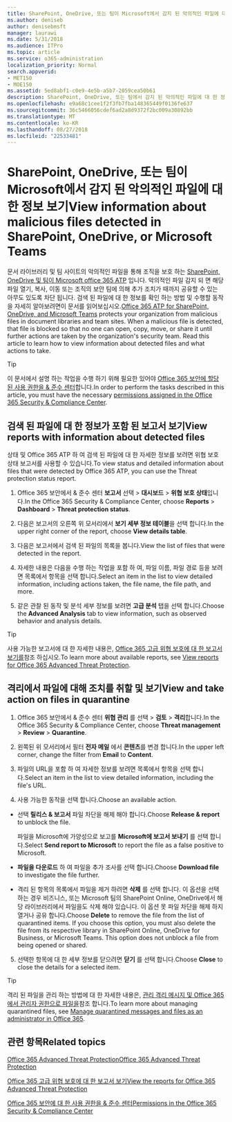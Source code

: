 ```yaml
---
title: SharePoint, OneDrive, 또는 팀이 Microsoft에서 감지 된 악의적인 파일에 대 한 정보 보기
ms.author: deniseb
author: denisebmsft
manager: laurawi
ms.date: 5/31/2018
ms.audience: ITPro
ms.topic: article
ms.service: o365-administration
localization_priority: Normal
search.appverid:
- MET150
- MOE150
ms.assetid: 5ed8abf1-c0e9-4e5b-a5b7-2059cea50b61
description: SharePoint, OneDrive, 또는 팀에서 감지 된 악의적인 파일에 대 한 정보를 보려면 이동할 위치를 하 고 해당 파일에서 작업을 수행 하는 방법에 알아봅니다.
ms.openlocfilehash: e9a68c1cee1f2f3fb7fba148365449f0136fe637
ms.sourcegitcommit: 36c5466056cdef6ad2a8d9372f2bc009a30892bb
ms.translationtype: MT
ms.contentlocale: ko-KR
ms.lasthandoff: 08/27/2018
ms.locfileid: "22533481"
---
```

# <a name="view-information-about-malicious-files-detected-in-sharepoint-onedrive-or-microsoft-teams"></a><span data-ttu-id="f452c-103">SharePoint, OneDrive, 또는 팀이 Microsoft에서 감지 된 악의적인 파일에 대 한 정보 보기</span><span class="sxs-lookup"><span data-stu-id="f452c-103">View information about malicious files detected in SharePoint, OneDrive, or Microsoft Teams</span></span>

<span data-ttu-id="f452c-p101">문서 라이브러리 및 팀 사이트의 악의적인 파일을 통해 조직을 보호 하는 [SharePoint, OneDrive 및 팀이 Microsoft office 365 ATP](atp-for-spo-odb-and-teams.md) 입니다. 악의적인 파일 감지 되 면 해당 파일 열기, 복사, 이동 또는 조직의 보안 팀에 의해 추가 조치가 때까지 공유할 수 있는 아무도 있도록 차단 됩니다. 검색 된 파일에 대 한 정보를 확인 하는 방법 및 수행할 동작을 자세히 알아보려면이 문서를 읽어보십시오.</span><span class="sxs-lookup"><span data-stu-id="f452c-p101">[Office 365 ATP for SharePoint, OneDrive, and Microsoft Teams](atp-for-spo-odb-and-teams.md) protects your organization from malicious files in document libraries and team sites. When a malicious file is detected, that file is blocked so that no one can open, copy, move, or share it until further actions are taken by the organization's security team. Read this article to learn how to view information about detected files and what actions to take.</span></span> 
  
> [!TIP]
> <span data-ttu-id="f452c-107">이 문서에서 설명 하는 작업을 수행 하기 위해 필요한 있어야 [Office 365 보안에 할당 된 사용 권한을 &amp; 준수 센터](permissions-in-the-security-and-compliance-center.md)합니다.</span><span class="sxs-lookup"><span data-stu-id="f452c-107">In order to perform the tasks described in this article, you must have the necessary [permissions assigned in the Office 365 Security &amp; Compliance Center](permissions-in-the-security-and-compliance-center.md).</span></span> 
  
## <a name="view-reports-with-information-about-detected-files"></a><span data-ttu-id="f452c-108">검색 된 파일에 대 한 정보가 포함 된 보고서 보기</span><span class="sxs-lookup"><span data-stu-id="f452c-108">View reports with information about detected files</span></span>

<span data-ttu-id="f452c-109">상태 및 Office 365 ATP 하 여 검색 된 파일에 대 한 자세한 정보를 보려면 위협 보호 상태 보고서를 사용할 수 있습니다.</span><span class="sxs-lookup"><span data-stu-id="f452c-109">To view status and detailed information about files that were detected by Office 365 ATP, you can use the Threat protection status report.</span></span>
  
1. <span data-ttu-id="f452c-110">Office 365 보안에서 &amp; 준수 센터 **보고서** 선택 \> **대시보드** \> **위협 보호 상태**입니다.</span><span class="sxs-lookup"><span data-stu-id="f452c-110">In the Office 365 Security &amp; Compliance Center, choose **Reports** \> **Dashboard** \> **Threat protection status**.</span></span>
    
2. <span data-ttu-id="f452c-111">다음은 보고서의 오른쪽 위 모서리에서 **보기 세부 정보 테이블**을 선택 합니다.</span><span class="sxs-lookup"><span data-stu-id="f452c-111">In the upper right corner of the report, choose **View details table**.</span></span>
    
3. <span data-ttu-id="f452c-112">다음은 보고서에서 검색 된 파일의 목록을 봅니다.</span><span class="sxs-lookup"><span data-stu-id="f452c-112">View the list of files that were detected in the report.</span></span>
    
4. <span data-ttu-id="f452c-113">자세한 내용은 다음을 수행 하는 작업을 포함 하 여, 파일 이름, 파일 경로 등을 보려면 목록에서 항목을 선택 합니다.</span><span class="sxs-lookup"><span data-stu-id="f452c-113">Select an item in the list to view detailed information, including actions taken, the file name, the file path, and more.</span></span>
    
5. <span data-ttu-id="f452c-114">같은 관찰 된 동작 및 분석 세부 정보를 보려면 **고급 분석** 탭을 선택 합니다.</span><span class="sxs-lookup"><span data-stu-id="f452c-114">Choose the **Advanced Analysis** tab to view information, such as observed behavior and analysis details.</span></span> 
    
> [!TIP]
> <span data-ttu-id="f452c-115">사용 가능한 보고서에 대 한 자세한 내용은, [Office 365 고급 위협 보호에 대 한 보고서 보기를](view-reports-for-atp.md)참조 하십시오.</span><span class="sxs-lookup"><span data-stu-id="f452c-115">To learn more about available reports, see [View reports for Office 365 Advanced Threat Protection](view-reports-for-atp.md).</span></span> 
  
## <a name="view-and-take-action-on-files-in-quarantine"></a><span data-ttu-id="f452c-116">격리에서 파일에 대해 조치를 취할 및 보기</span><span class="sxs-lookup"><span data-stu-id="f452c-116">View and take action on files in quarantine</span></span>

1. <span data-ttu-id="f452c-117">Office 365 보안에서 &amp; 준수 센터 **위협 관리** 를 선택 \> **검토** \> **격리**합니다.</span><span class="sxs-lookup"><span data-stu-id="f452c-117">In the Office 365 Security &amp; Compliance Center, choose **Threat management** \> **Review** \> **Quarantine**.</span></span>
    
2. <span data-ttu-id="f452c-118">왼쪽된 위 모서리에서 필터 **전자 메일** 에서 **콘텐츠**를 변경 합니다.</span><span class="sxs-lookup"><span data-stu-id="f452c-118">In the upper left corner, change the filter from **Email** to **Content**.</span></span>
    
3. <span data-ttu-id="f452c-119">파일의 URL을 포함 하 여 자세한 정보를 보려면 목록에서 항목을 선택 합니다.</span><span class="sxs-lookup"><span data-stu-id="f452c-119">Select an item in the list to view detailed information, including the file's URL.</span></span>
    
4. <span data-ttu-id="f452c-120">사용 가능한 동작을 선택 합니다.</span><span class="sxs-lookup"><span data-stu-id="f452c-120">Choose an available action.</span></span>
    
  - <span data-ttu-id="f452c-121">선택 **릴리스 &amp; 보고서** 파일 차단을 해제 해야 합니다.</span><span class="sxs-lookup"><span data-stu-id="f452c-121">Choose **Release &amp; report** to unblock the file.</span></span> 
    
    <span data-ttu-id="f452c-122">파일을 Microsoft에 가양성으로 보고를 **Microsoft에 보고서 보내기** 를 선택 합니다.</span><span class="sxs-lookup"><span data-stu-id="f452c-122">Select **Send report to Microsoft** to report the file as a false positive to Microsoft.</span></span> 
    
  - <span data-ttu-id="f452c-123">**파일을 다운로드** 하 여 파일을 추가 조사를 선택 합니다.</span><span class="sxs-lookup"><span data-stu-id="f452c-123">Choose **Download file** to investigate the file further.</span></span> 
    
  - <span data-ttu-id="f452c-p102">격리 된 항목의 목록에서 파일을 제거 하려면 **삭제** 를 선택 합니다. 이 옵션을 선택 하는 경우 비즈니스, 또는 Microsoft 팀의 SharePoint Online, OneDrive에서 해당 라이브러리에서 파일을도 삭제 해야 있습니다. 이 옵션 못 파일 차단을 해제 하지 열거나 공유 합니다.</span><span class="sxs-lookup"><span data-stu-id="f452c-p102">Choose **Delete** to remove the file from the list of quarantined items. If you choose this option, you must also delete the file from its respective library in SharePoint Online, OneDrive for Business, or Microsoft Teams. This option does not unblock a file from being opened or shared.</span></span> 
    
5. <span data-ttu-id="f452c-127">선택한 항목에 대 한 세부 정보를 닫으려면 **닫기** 를 선택 합니다.</span><span class="sxs-lookup"><span data-stu-id="f452c-127">Choose **Close** to close the details for a selected item.</span></span> 
    
> [!TIP]
> <span data-ttu-id="f452c-128">격리 된 파일을 관리 하는 방법에 대 한 자세한 내용은, [관리 격리 메시지 및 Office 365에서 관리자 권한으로 파일을](manage-quarantined-messages-and-files.md)참조 합니다.</span><span class="sxs-lookup"><span data-stu-id="f452c-128">To learn more about managing quarantined files, see [Manage quarantined messages and files as an administrator in Office 365](manage-quarantined-messages-and-files.md).</span></span> 
  
## <a name="related-topics"></a><span data-ttu-id="f452c-129">관련 항목</span><span class="sxs-lookup"><span data-stu-id="f452c-129">Related topics</span></span>

[<span data-ttu-id="f452c-130">Office 365 Advanced Threat Protection</span><span class="sxs-lookup"><span data-stu-id="f452c-130">Office 365 Advanced Threat Protection</span></span>](office-365-atp.md)
  
[<span data-ttu-id="f452c-131">Office 365 고급 위협 보호에 대 한 보고서 보기</span><span class="sxs-lookup"><span data-stu-id="f452c-131">View the reports for Office 365 Advanced Threat Protection</span></span>](view-reports-for-atp.md)
  
[<span data-ttu-id="f452c-132">Office 365 보안에 대 한 사용 권한을 &amp; 준수 센터</span><span class="sxs-lookup"><span data-stu-id="f452c-132">Permissions in the Office 365 Security &amp; Compliance Center</span></span>](permissions-in-the-security-and-compliance-center.md)
  

